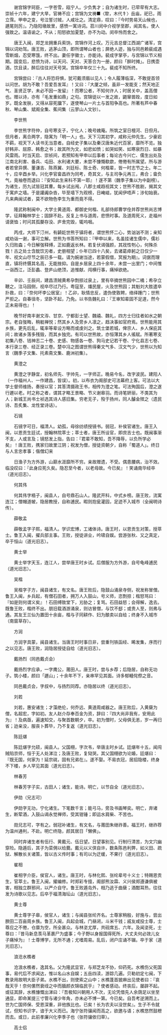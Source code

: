 <!-- { "loadSidebar": true } -->
　　谢宫锦字珂臣，一字苍雪，瓯宁人。少负隽才；自为诸生时，已荦荦有大志。崇祯十六年，建宁大旱，官祷不应；宫锦为文祷■〈犂，木代牜〉岳庙，祀已，雨立霈。甲申之变，号泣誓讨贼，人咸壮之。清定鼎，叹曰：『今时势易天山候也，遯尾则厉』。乃隐阳墩故里，感愤一寓诗词。苕川闵中介视学至郡，闻其名，使人强致之。温语谕之，不从；阳怒欲加夏楚，亦不为动。闵卒怜而舍之。

　　唐王入闽，郑芝龙拥重兵索饷，宫锦作河上叹。万元吉总督江西湖广诸军，宫锦以词劝驾。唐王败，逃茅山顶，即所谓琴山者也；屏绝人迹，独与同邑赖裴成遇雪断烟，忍受寒饿，终不出。妻任字徽士，亦能诗。裴成字掌亭，与宫锦以节义相期。国变后，悲愤为诗，以天问、天对、天答合为一册，颜曰「醉时摊」。日携壶酒，饮且读，醉后往往对天号哭。宫锦卒年仅三十九。裴成不知所终。

　　宫锦尝曰：『古人将恐将惧，犹可戴须眉以见人；令人履薄临深，不敢提首领以问世。胡为不敢？吾爱吾发耳』！又曰：『大厦之倾，虽非一发能支；然天地正气、圣贤正学，未必不因一发留』！而寒公者，不知何许人；时居关中，盖高僧也。赠以诗，亦有「毛发重如鼎」之句。宫锦徒以一发之故，鼯窜兽跧，度日如岁。既全发肤，又得从容死牖下，遂使琴山一片土与首阳争高也。所著有芦中春秋、琴山集、斌阁全集、蕉间集（云寥山人文钞）。

　　李世熊

　　李世熊字符仲，自号寒支子，宁化人；晚号媿庵。所筑之室日檀河、日但月。但月者，离合两字，隐寓为「明一人」也。天下习其初字，咸称元仲先生。少豪宕不羁，视天下人读书无当意者。自经史子集以及秦汉唐朱近代百家，靡所不览。独好韩非、屈原、韩愈之书；故其所为文，如悲如愤；如哭如笑、如寒泉烈日、如暴风雷雨。时当天启、崇祯间，若预知有甲申以后事者；每论古今兴亡、儒生出处及江南北利害、备兵、屯田、水利诸大要，未尝不慷慨欷歔，倦倦有所属望。所与游者若曾异撰、董谦吉、陈燕翼、刘廷标、陈士奇、何楷辈，皆一时志节之士。年二十，应辛酉乡举。兴化李官畲昌祚为同考，奇其文，与主司争元再三，弗合；畲负气，竟袖卷而退曰：『安知此生来科不第一耶』！遂不第（魏季子集以为中副榜）。为诸生，历九试皆冠其曹。每乡试出闱，八郡士咸趋视其文；世熊不胜剧，揭其文于寓庐之墙。于是讙阗杂沓，毕至墙下为观榜，日崦嵫，犹闻伊唔声；涉旬始衰。凡来典闽试者，莫不欲物色李生为重而竟不得。

　　隆武称制闽中，大学士黄道周、都御史何楷、礼部侍郎曹学佺并荐世熊尚志博学，征拜翰林学士；固辞不赴。反复上书与道周，悲愤时事。及道周死义，走福州请褒恤；时问其孤嫠存没、庐舍完毁，辄呜咽。

　　丙戌，大师下汀州，有齮龁世熊于镇将者，谓世熊怀二心，势汹汹不测；亲知咸劝诣一谢，事可立解。世熊为书答所知曰：『甲申以来，名虽挂诸生儒中，儒衫久归败螙；今日解弢释缚，正如鹿返长林。若复伏谒强颜，其戕性刳心，何殊杀戮！古之处士含酖饮刃者，史册相望；仆年已四十八矣，去诸葛瘁躬之日仅少一年、视文山尽节之辰已多一载。请为婉谢当途，若蒙假借，冥报为期』。词倨而理直，镇将终慑其名高，无能挫抑。自是乡居泉上四十余年，未尝一出里门；中间惟一诣西江，泛彭蠡、登庐山绝顶，追惟献、闯横行事，痛悼欲绝。

　　辛卯、壬辰间，建昌溃贼黄希孕剽掠过泉上，里有卒摘世熊园中二橘；希孕立鞭之，注马园侧，视卒尽过乃行。粤寇至，燔民屋，火及世熊园；其魁刘大胜遣卒扑救，曰：『奈何坏李公居室』！乙卯，耿情忠反，遣伪使敦聘，络绎踵门；世熊严拒之。自春徂冬，坚卧不起，乃免。以书告魏礼曰：『王审知辈固不足道，然今正未易得也』！

　　晚节好南丰谢文洊、甘京、宁都彭士望、魏禧、魏礼，四方士归往者如水之朝宗。老自弢晦，稍躭禅悦；然其乡人及旁乡人凛之，趋决事如官府焉。世熊能用其乡族，更先后乱，辄率等辈设方略而或虔刘之。筑士堡若城，俾宗人、乡人保庇其间；故诸乡落多残毁，而其乡独完。有司以世熊故，亦恒薄其乡人徭赋。所著寒支初集八卷、钱神志二十卷、史感、物感各一卷、狗马史记若干卷、宁化县志七卷、本行录三卷、经正录三卷。楚中冯之图谓世熊得秦文气多、汉文气少，世熊以为知言（魏季子文集、托素斋文集、鹿洲初集）。

　　黄澄之

　　黄澄之字静宜，初名师先、字帅先，一字师正。晚易今名，改字波民。建阳人（一作福州人、一作建昌，皆误）。初，以布衣为阁部史可法幕府上客。可法以大学士督师维扬，奏授以官；其答清摄政王书，相传为澄之笔。可法殉国后，澄之遂行遯以老。时之称之者，谓其才略王景略、节义谢皋羽。而诗笔妍丽，不类其为人；新城王尚书士祯选其诗人感旧集。穷老无子，殁于扬州，同人醵金殡之（遗民诗、吾炙集、龙性堂诗话）。

　　石镜

　　石镜字可日，福清人。幼孤，母徐纺绩授镜书。弱冠，补侯官诸生。唐王入闽，以恩贡生廷试，授翰林院萃士；萃士者，唐王所设官，即庶吉士也。既闽事渐不支，人或言及；镜怒发上指，告曰：『君辈不敢知，吾不降辱，以负所学必矣』！唐王败，携家归故里江阴；祝发为僧，授徒资朝夕，自称「蜀道人」。终日与人言忠孝事；偕僧幻来

　　日渔子为方外游，山巅水涯靡所不穷。亲故赠遗，不受。偶患腰病，治不效。临没叹曰：『此身应死久矣。隐忍至今者，以老母故。今已矣』！笑诵南华经卒（道光旧志）。

　　何其伟

　　何其伟字梧子，闽县人，自号鼎石山人。隆武开科，中式乡榜。唐王败，流寓连江；僧帽道帔，隐居教授，自称逋民。暇则抱瓮灌园，足迹不入城市（全闽明诗传）。

　　薛敬孟

　　薛敬孟字子熙，福清人。学识宏博，工诸体诗。唐王时，以恩贡生对策，授萃士。鲁王入闽，擢兵部主事。王败，授徒讲业，吟啸自娱。尝游张秋、又之真定，卒于恒山（道光旧志）。

　　黄士举

　　黄士举字天玉，连江人，尝举唐王时乡试。后僧服为方外游，自号龟峰逋民（道光旧志）。

　　吴楷

　　吴楷字子方，闽县诸生，有文名。唐王败后，隐鼓山涌泉寺侧，祝发称冒僧。鲁王入闽，乡兵起，有僧石田者，拥万人入鼓山，号义师，恣剽掠；楷怒骂曰：『如是则何谓义矣』！石田缚致堂下，刃胁之；复骂。石田益怒；会得解，逸去。既鲁王败，楷终不出。朋旧载酒游涌泉，则访冒僧，与饮不郄；或贵人至，则弗与通。其友王兰仙为置田十余亩，楷与子同耕作、妇为酿卖以自给；终身不入城市（南窗草存）。

　　方润

　　方润字具蒙，闽县诸生。当唐王时时事日非，尝重刊铁函经、晞发集，序而行之以见志。唐王败，润隐居授徒自给（道光旧志）。

　　戴扬烈（同邑戴贞会）

　　戴扬烈字应承，一字鹰公，莆田人。唐王时，尝与乡荐；后隐居，自称无功子。筑小楼，颜曰「遯山」；十余年不下，亲串罕见其面。诗多郁轖侘傺之音。

　　同邑戴贞会，字叔中，与扬烈同荐。亦隐居以终（道光旧志）。

　　刘若

　　刘若，惠安诸生；才藻绝伦，何乔远、黄道周咸器之。唐王败后，入黄蘖为僧，名超宏，字如初。友人赵介存奉百金为资，辞曰：『四大尚非我有，安用此为』！及病亟，遍速知交，与聚首数朝夕，卒。初为僧时，父母俱无恙，岁一再归省；迨亲没，服丧卜葬毕，乃不复返（道光旧志）。

　　陈廷煁

　　陈廷煁字允硕，闽县人。父国栩，字次韦，举唐主时乡试。廷煁年十五，闻闯贼陷京师，恒于无人处涕泣；及唐王败，复恸哭。其父国栩欲为论婚，廷煁曰：『既无国，何家为！延宗祧，固有兄弟在』。遂不娶。不易衣冠，居招隐楼，终身不下楼，乡人罕见其面（道光旧志）。

　　林春芳

　　林春芳字子实，古田人；诸生，能诗。明亡，以节自全（道光旧志）。　

　　伊勋（兄志可）

　　伊勋字无功，宁化诸生。下笔数千言；能弓马，旁及书画琴奕。明亡，弃诸生，断荤酒，入鼓山谒永觉禅师，受其钳锤；即运水肩柴、不苦也。

　　勋兄志可，字有之。弱冠补诸生，有文名，与莆田朱继祚善。福王时，继祚荐为温州通判，不赴。明亡终隐，颜其居日「懒佛」。

　　同时弃诸生者有伍行、黄戴元、伍日望。日望事别见。行制行清苦，为文穴幽穿险。隐遁后，其子为菜佣以给爨。戴元以义侠自许，数条陈邑利弊，如义田、疏狱、解散长关诸策，皆以古义传时事；有司以为迂缓，不果行（道光旧志）。

　　崔相

　　崔相字介臣，侯官人，诸生。唐王时，与林化熙、张纶辈号十义士；特赐恩贡生，官萃士。鲁王入闽，擢编修。时郑彩专擅，阁部熊汝霖、义兴侯郑遵谦俱被害，相独立群邪间，以严介自守。鲁王败遁岛外，相乃逃于曲蘖；酒酣耳热，往往发为诗歌以见志。后卒于福清海坛山（道光旧志）。

　　黄士尊

　　黄士尊字子皋，侯官人，诸生；与闽县张纶齐名。士尊家稍殷，好施与，尝出腴田二百亩周乡族。鲁王入闽，兵起会城，门昼闭，斗米千钱；戚友咸投士尊，士尊应之不倦，仓廪为空，所全甚众。与林垐尤厚，共砚席五、六年。及闻垐死，士尊曰：『昔马新息羡马革裹尸为盛事；今子野以身报国得死所，大丈夫何必效儿女子痛悼为』！士尊博学，无所不通；尤嗜周易。乱后，闭户庄诵不辍。卒于家（道光旧志）。

　　浪沧水樵者

　　沧浪水樵者，逸其名。父为隆武显官，与郑芝龙不协，仰药死。水樵伤父死国事，易代后不求闻达，惟以名山水自娱；五岳四渎，游踪几遍。贝勒初定七闽，下教录用故明大臣子弟。水樵不出，则使索之山中；水樵蓬首披麻出见使者曰：『哀哉天乎！奈何傫然衰绖之中而腼颜衣锦临民乎』？使者感动。终丧后，屡辟不起。或征其辞，水樵慷慨出涕曰：『吾极知兴朝用人不次，无论凭借先人余荫足以坐至通显，即命某提三寸管与诸少年角，亦未必不博一第。今已矣。自吾考逆溯而上。世为亡国师保、受恩深重，非他族比也。已矣！长为农夫以没世矣』。生子不令就试，但知书识字，谙于大义而已。海宁张符骧闻而高之，欲邀与语；水樵悠然鼓枻而去。或日，此前孝廉兴化李季子也（张符骧依归草）。

　　高士侣

